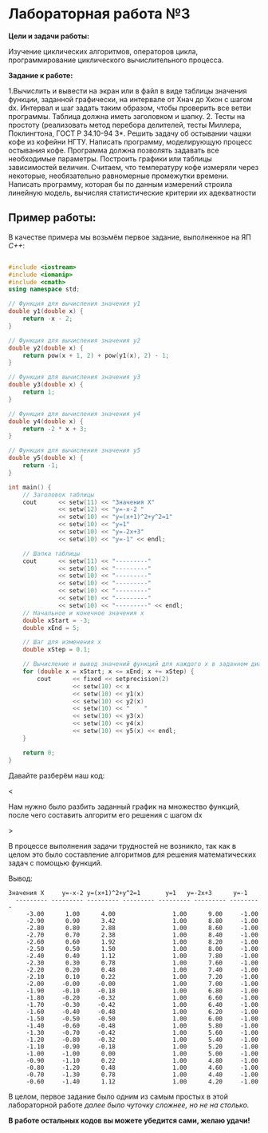 # Лабораторная работа №3
<p><b>Цели и задачи работы:</b>
<p>Изучение циклических алгоритмов, операторов цикла, программирование циклического вычислительного процесса.</p>
<p></p><b>Задание к работе:</b></p>
<p></p>1.Вычислить и вывести на экран или в файл в виде таблицы значения функции, заданной графически, на интервале от Xнач до Xкон с шагом dx. Интервал и шаг задать таким образом, чтобы проверить все ветви программы. Таблица должна иметь заголовком и шапку.
2. Тесты на простоту (реализовать метод перебора делителей, тесты Миллера, Поклингтона, ГОСТ Р 34.10-94
3*. Решить задачу об остывании чашки кофе из кофейни НГТУ. Написать программу, моделирующую процесс остывания кофе. Программа должна позволять задавать все необходимые параметры. Построить графики или таблицы зависимостей величин. Считаем, что температуру кофе измеряли через некоторые, необязательно равномерные промежутки времени. Написать программу, которая бы по данным измерений строила линейную модель, вычисляя статистические критерии их адекватности
</p>

<h2>Пример работы:</h2>
<p>В качестве примера мы возьмём первое задание, выполненное на ЯП <em>C++</em>:</p>

```cpp

#include <iostream>
#include <iomanip>
#include <cmath>
using namespace std;

// Функция для вычисления значения y1
double y1(double x) {
    return -x - 2;
}

// Функция для вычисления значения y2
double y2(double x) {
    return pow(x + 1, 2) + pow(y1(x), 2) - 1;
}

// Функция для вычисления значения y3
double y3(double x) {
    return 1;
}

// Функция для вычисления значения y4
double y4(double x) {
    return -2 * x + 3;
}

// Функция для вычисления значения y5
double y5(double x) {
    return -1;
}

int main() {
    // Заголовок таблицы
    cout      << setw(11) << "Значения X"
              << setw(12) << "y=-x-2 "
              << setw(10) << "y=(x+1)^2+y^2=1"
              << setw(10) << "y=1"
              << setw(10) << "y=-2x+3"
              << setw(10) << "y=-1" << endl;

    // Шапка таблицы
    cout      << setw(11) << "---------"
              << setw(10) << "---------"
              << setw(10) << "---------"
              << setw(10) << "---------"
              << setw(10) << "---------"
              << setw(10) << "---------"
              << setw(10) << "---------" << endl;
    // Начальное и конечное значения x
    double xStart = -3;
    double xEnd = 5;

    // Шаг для изменения x
    double xStep = 0.1;

    // Вычисление и вывод значений функций для каждого x в заданном диапазоне
    for (double x = xStart; x <= xEnd; x += xStep) {
        cout      << fixed << setprecision(2)
                  << setw(10) << x
                  << setw(10) << y1(x)
                  << setw(10) << y2(x)
                  << setw(10) << "    "
                  << setw(10) << y3(x)
                  << setw(10) << y4(x)
                  << setw(10) << y5(x) << endl;
    }

    return 0;
}

```
<p>Давайте разберём наш код: </p>
< <p>Нам нужно было разбить заданный график на множество функций, после чего составить алгоритм его решения с шагом dx</p> >
<p>В процессе выполнения задачи трудностей не возникло, так как в целом это было составление алгоритмов для решения математических задач с помощью функций.</p>

<p>Вывод:</p>

```
Значения X     y=-x-2 y=(x+1)^2+y^2=1       y=1   y=-2x+3      y=-1
  --------- --------- --------- --------- --------- --------- ---------
     -3.00      1.00      4.00                1.00      9.00     -1.00
     -2.90      0.90      3.42                1.00      8.80     -1.00
     -2.80      0.80      2.88                1.00      8.60     -1.00
     -2.70      0.70      2.38                1.00      8.40     -1.00
     -2.60      0.60      1.92                1.00      8.20     -1.00
     -2.50      0.50      1.50                1.00      8.00     -1.00
     -2.40      0.40      1.12                1.00      7.80     -1.00
     -2.30      0.30      0.78                1.00      7.60     -1.00
     -2.20      0.20      0.48                1.00      7.40     -1.00
     -2.10      0.10      0.22                1.00      7.20     -1.00
     -2.00     -0.00     -0.00                1.00      7.00     -1.00
     -1.90     -0.10     -0.18                1.00      6.80     -1.00
     -1.80     -0.20     -0.32                1.00      6.60     -1.00
     -1.70     -0.30     -0.42                1.00      6.40     -1.00
     -1.60     -0.40     -0.48                1.00      6.20     -1.00
     -1.50     -0.50     -0.50                1.00      6.00     -1.00
     -1.40     -0.60     -0.48                1.00      5.80     -1.00
     -1.30     -0.70     -0.42                1.00      5.60     -1.00
     -1.20     -0.80     -0.32                1.00      5.40     -1.00
     -1.10     -0.90     -0.18                1.00      5.20     -1.00
     -1.00     -1.00      0.00                1.00      5.00     -1.00
     -0.90     -1.10      0.22                1.00      4.80     -1.00
     -0.80     -1.20      0.48                1.00      4.60     -1.00
     -0.70     -1.30      0.78                1.00      4.40     -1.00
     -0.60     -1.40      1.12                1.00      4.20     -1.00
```
<p>В целом, первое задание было одним из самым простых в этой лабораторной работе <em>далее было чуточку сложнее, но не на столько.</em></p>
<b>В работе остальных кодов вы можете убедится сами, желаю удачи!</b>
